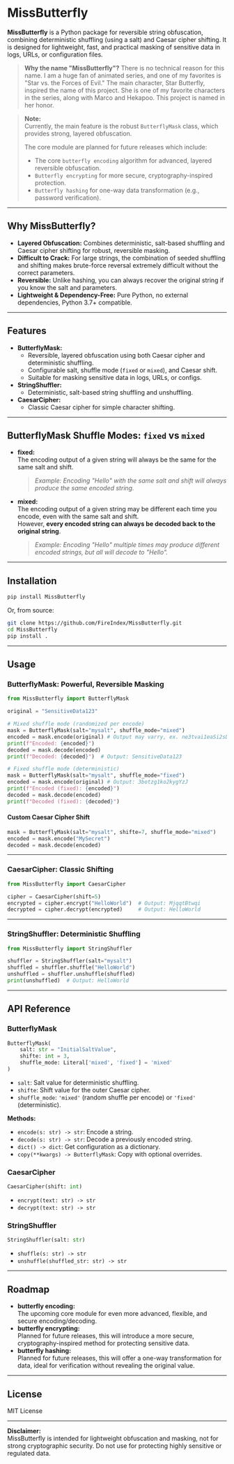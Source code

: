 # MissButterfly

**MissButterfly** is a Python package for reversible string obfuscation, combining deterministic shuffling (using a salt) and Caesar cipher shifting. It is designed for lightweight, fast, and practical masking of sensitive data in logs, URLs, or configuration files.

> **Why the name "MissButterfly"?**
> There is no technical reason for this name. I am a huge fan of animated series, and one of my favorites is "Star vs. the Forces of Evil." The main character, Star Butterfly, inspired the name of this project. She is one of my favorite characters in the series, along with Marco and Hekapoo. This project is named in her honor.

> **Note:**  
> Currently, the main feature is the robust `ButterflyMask` class, which provides strong, layered obfuscation.
> 
> The core module are planned for future releases which include:
> - The core `butterfly encoding` algorithm for advanced, layered reversible obfuscation.
> - `Butterfly encrypting` for more secure, cryptography-inspired protection.
> - `Butterfly hashing` for one-way data transformation (e.g., password verification).

---

## Why MissButterfly?

- **Layered Obfuscation:** Combines deterministic, salt-based shuffling and Caesar cipher shifting for robust, reversible masking.
- **Difficult to Crack:** For large strings, the combination of seeded shuffling and shifting makes brute-force reversal extremely difficult without the correct parameters.
- **Reversible:** Unlike hashing, you can always recover the original string if you know the salt and parameters.
- **Lightweight & Dependency-Free:** Pure Python, no external dependencies, Python 3.7+ compatible.

---

## Features

- **ButterflyMask:**
  - Reversible, layered obfuscation using both Caesar cipher and deterministic shuffling.
  - Configurable salt, shuffle mode (`fixed` or `mixed`), and Caesar shift.
  - Suitable for masking sensitive data in logs, URLs, or configs.
- **StringShuffler:**
  - Deterministic, salt-based string shuffling and unshuffling.
- **CaesarCipher:**
  - Classic Caesar cipher for simple character shifting.

---

## ButterflyMask Shuffle Modes: `fixed` vs `mixed`

- **fixed:**  
  The encoding output of a given string will always be the same for the same salt and shift.

  > _Example: Encoding "Hello" with the same salt and shift will always produce the same encoded string._

- **mixed:**  
  The encoding output of a given string may be different each time you encode, even with the same salt and shift.  
  However, **every encoded string can always be decoded back to the original string**.
  > _Example: Encoding "Hello" multiple times may produce different encoded strings, but all will decode to "Hello"._

---

## Installation

```bash
pip install MissButterfly
```

Or, from source:

```bash
git clone https://github.com/FireIndex/MissButterfly.git
cd MissButterfly
pip install .
```

---

## Usage

### ButterflyMask: Powerful, Reversible Masking

```python
from MissButterfly import ButterflyMask

original = "SensitiveData123"

# Mixed shuffle mode (randomized per encode)
mask = ButterflyMask(salt="mysalt", shuffle_mode="mixed")
encoded = mask.encode(original) # Output may varry, ex. ne3tvai1eaSi2sDt_2129
print(f"Encoded: {encoded}")
decoded = mask.decode(encoded)
print(f"Decoded: {decoded}")  # Output: SensitiveData123

# Fixed shuffle mode (deterministic)
mask = ButterflyMask(salt="mysalt", shuffle_mode="fixed")
encoded = mask.encode(original) # Output: 3botzg1ko2kygYzJ
print(f"Encoded (fixed): {encoded}")
decoded = mask.decode(encoded)
print(f"Decoded (fixed): {decoded}")
```

#### Custom Caesar Cipher Shift

```python
mask = ButterflyMask(salt="mysalt", shifte=7, shuffle_mode="mixed")
encoded = mask.encode("MySecret")
decoded = mask.decode(encoded)
```

---

### CaesarCipher: Classic Shifting

```python
from MissButterfly import CaesarCipher

cipher = CaesarCipher(shift=5)
encrypted = cipher.encrypt("HelloWorld")  # Output: MjqqtBtwqi
decrypted = cipher.decrypt(encrypted)     # Output: HelloWorld
```

---

### StringShuffler: Deterministic Shuffling

```python
from MissButterfly import StringShuffler

shuffler = StringShuffler(salt="mysalt")
shuffled = shuffler.shuffle("HelloWorld")
unshuffled = shuffler.unshuffle(shuffled)
print(unshuffled)  # Output: HelloWorld
```

---

## API Reference

### ButterflyMask

```python
ButterflyMask(
    salt: str = "InitialSaltValue",
    shifte: int = 3,
    shuffle_mode: Literal['mixed', 'fixed'] = 'mixed'
)
```

- `salt`: Salt value for deterministic shuffling.
- `shifte`: Shift value for the outer Caesar cipher.
- `shuffle_mode`: `'mixed'` (random shuffle per encode) or `'fixed'` (deterministic).

**Methods:**

- `encode(s: str) -> str`: Encode a string.
- `decode(s: str) -> str`: Decode a previously encoded string.
- `dict() -> dict`: Get configuration as a dictionary.
- `copy(**kwargs) -> ButterflyMask`: Copy with optional overrides.

### CaesarCipher

```python
CaesarCipher(shift: int)
```

- `encrypt(text: str) -> str`
- `decrypt(text: str) -> str`

### StringShuffler

```python
StringShuffler(salt: str)
```

- `shuffle(s: str) -> str`
- `unshuffle(shuffled_str: str) -> str`

---

## Roadmap

- **butterfly encoding:**  
  The upcoming core module for even more advanced, flexible, and secure encoding/decoding.
- **butterfly encrypting:**  
  Planned for future releases, this will introduce a more secure, cryptography-inspired method for protecting sensitive data.
- **butterfly hashing:**  
  Planned for future releases, this will offer a one-way transformation for data, ideal for verification without revealing the original value.

---

## License

MIT License

---

**Disclaimer:**  
MissButterfly is intended for lightweight obfuscation and masking, not for strong cryptographic security. Do not use for protecting highly sensitive or regulated data.
